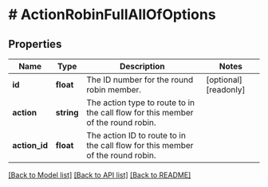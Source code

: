 # # ActionRobinFullAllOfOptions

## Properties

Name | Type | Description | Notes
------------ | ------------- | ------------- | -------------
**id** | **float** | The ID number for the round robin member. | [optional] [readonly]
**action** | **string** | The action type to route to in the call flow for this member of the round robin. |
**action_id** | **float** | The action ID to route to in the call flow for this member of the round robin. |

[[Back to Model list]](../../README.md#models) [[Back to API list]](../../README.md#endpoints) [[Back to README]](../../README.md)
